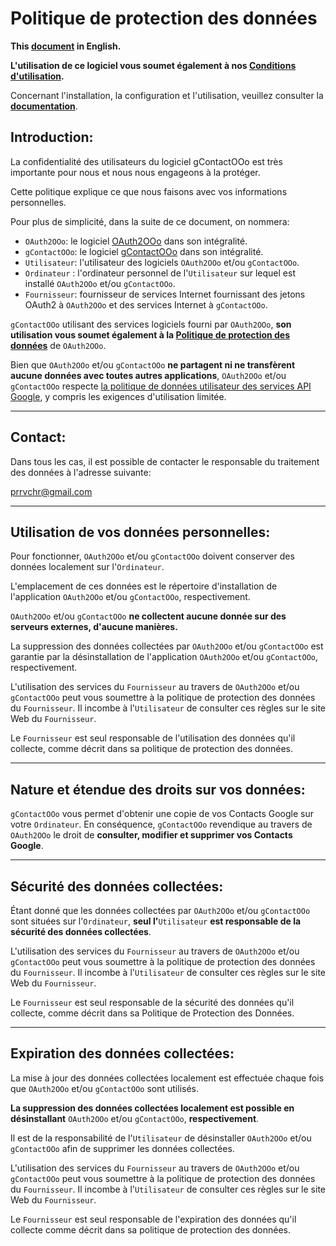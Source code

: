 # Politique de protection des données

**This [document][1] in English.**

**L'utilisation de ce logiciel vous soumet également à nos [Conditions d'utilisation][2].**

Concernant l'installation, la configuration et l'utilisation, veuillez consulter la **[documentation][3]**.

## Introduction:

La confidentialité des utilisateurs du logiciel gContactOOo est très importante pour nous et nous nous engageons à la protéger.

Cette politique explique ce que nous faisons avec vos informations personnelles.

Pour plus de simplicité, dans la suite de ce document, on nommera:
- `OAuth2OOo`: le logiciel [OAuth2OOo][4] dans son intégralité.
- `gContactOOo`: le logiciel [gContactOOo][5] dans son intégralité.
- `Utilisateur`: l'utilisateur des logiciels `OAuth2OOo` et/ou `gContactOOo`.
- `Ordinateur` : l'ordinateur personnel de l'`Utilisateur` sur lequel est installé `OAuth2OOo` et/ou `gContactOOo`.
- `Fournisseur`: fournisseur de services Internet fournissant des jetons OAuth2 à `OAuth2OOo` et des services Internet à `gContactOOo`.

`gContactOOo` utilisant des services logiciels fourni par `OAuth2OOo`, **son utilisation vous soumet également à la [Politique de protection des données][6]** de `OAuth2OOo`.

Bien que `OAuth2OOo` et/ou `gContactOOo` **ne partagent ni ne transfèrent aucune données avec toutes autres applications**, `OAuth2OOo` et/ou `gContactOOo` respecte [la politique de données utilisateur des services API Google][7], y compris les exigences d'utilisation limitée.

___
## Contact:

Dans tous les cas, il est possible de contacter le responsable du traitement des données à l'adresse suivante:

prrvchr@gmail.com

___
## Utilisation de vos données personnelles:

Pour fonctionner, `OAuth2OOo` et/ou `gContactOOo` doivent conserver des données localement sur l'`Ordinateur`.

L'emplacement de ces données est le répertoire d'installation de l'application `OAuth2OOo` et/ou `gContactOOo`, respectivement.

`OAuth2OOo` et/ou `gContactOOo` **ne collectent aucune donnée sur des serveurs externes, d'aucune manières.**

La suppression des données collectées par `OAuth2OOo` et/ou `gContactOOo` est garantie par la désinstallation de l'application `OAuth2OOo` et/ou `gContactOOo`, respectivement.

L'utilisation des services du `Fournisseur` au travers de `OAuth2OOo` et/ou `gContactOOo` peut vous soumettre à la politique de protection des données du `Fournisseur`. Il incombe à l'`Utilisateur` de consulter ces règles sur le site Web du `Fournisseur`.

Le `Fournisseur` est seul responsable de l'utilisation des données qu'il collecte, comme décrit dans sa politique de protection des données.

___
## Nature et étendue des droits sur vos données:

`gContactOOo` vous permet d'obtenir une copie de vos Contacts Google sur votre `Ordinateur`. En conséquence, `gContactOOo` revendique au travers de `OAuth2OOo` le droit de **consulter, modifier et supprimer vos Contacts Google**.

___
## Sécurité des données collectées:

Étant donné que les données collectées par `OAuth2OOo` et/ou `gContactOOo` sont situées sur l'`Ordinateur`, **seul l'**`Utilisateur` **est responsable de la sécurité des données collectées**.

L'utilisation des services du `Fournisseur` au travers de `OAuth2OOo` et/ou `gContactOOo` peut vous soumettre à la politique de protection des données du `Fournisseur`. Il incombe à l'`Utilisateur` de consulter ces règles sur le site Web du `Fournisseur`.

Le `Fournisseur` est seul responsable de la sécurité des données qu'il collecte, comme décrit dans sa Politique de Protection des Données.

___
## Expiration des données collectées:

La mise à jour des données collectées localement est effectuée chaque fois que `OAuth2OOo` et/ou `gContactOOo` sont utilisés.

**La suppression des données collectées localement est possible en désinstallant** `OAuth2OOo` et/ou `gContactOOo`, **respectivement**.

Il est de la responsabilité de l'`Utilisateur` de désinstaller `OAuth2OOo` et/ou `gContactOOo` afin de supprimer les données collectées.

L'utilisation des services du `Fournisseur` au travers de `OAuth2OOo` et/ou `gContactOOo` peut vous soumettre à la politique de protection des données du `Fournisseur`. Il incombe à l'`Utilisateur` de consulter ces règles sur le site Web du `Fournisseur`.

Le `Fournisseur` est seul responsable de l'expiration des données qu'il collecte comme décrit dans sa politique de protection des données.

[1]: <https://prrvchr.github.io/gContactOOo/source/gContactOOo/registration/PrivacyPolicy_en>
[2]: <https://prrvchr.github.io/gContactOOo/source/gContactOOo/registration/TermsOfUse_fr>
[3]: <https://prrvchr.github.io/gContactOOo/README_fr>
[4]: <https://github.com/prrvchr/OAuth2OOo/raw/master/OAuth2OOo.oxt>
[5]: <https://github.com/prrvchr/gContactOOo/raw/master/gContactOOo.oxt>
[6]: <https://prrvchr.github.io/OAuth2OOo/source/OAuth2OOo/registration/PrivacyPolicy_fr>
[7]: <https://developers.google.com/terms/api-services-user-data-policy?hl=fr>

